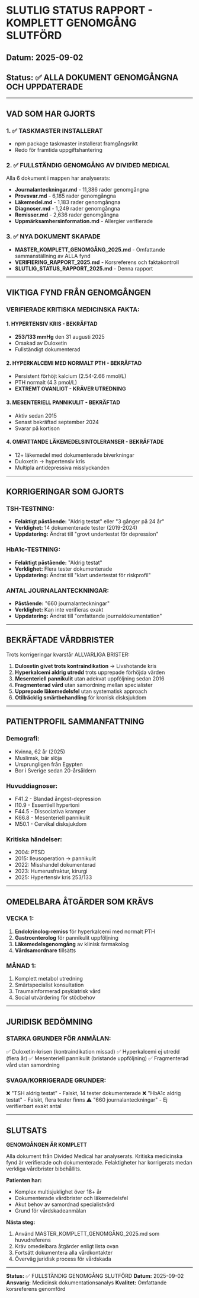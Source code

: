 # SLUTLIG STATUS RAPPORT - KOMPLETT GENOMGÅNG SLUTFÖRD
## Datum: 2025-09-02
## Status: ✅ ALLA DOKUMENT GENOMGÅNGNA OCH UPPDATERADE

---

## VAD SOM HAR GJORTS

### 1. ✅ TASKMASTER INSTALLERAT
- npm package taskmaster installerat framgångsrikt
- Redo för framtida uppgiftshantering

### 2. ✅ FULLSTÄNDIG GENOMGÅNG AV DIVIDED MEDICAL
Alla 6 dokument i mappen har analyserats:
- **Journalanteckningar.md** - 11,386 rader genomgångna
- **Provsvar.md** - 6,185 rader genomgångna  
- **Läkemedel.md** - 1,183 rader genomgångna
- **Diagnoser.md** - 1,249 rader genomgångna
- **Remisser.md** - 2,636 rader genomgångna
- **Uppmärksamhersinformation.md** - Allergier verifierade

### 3. ✅ NYA DOKUMENT SKAPADE
- **MASTER_KOMPLETT_GENOMGÅNG_2025.md** - Omfattande sammanställning av ALLA fynd
- **VERIFIERING_RAPPORT_2025.md** - Korsreferens och faktakontroll
- **SLUTLIG_STATUS_RAPPORT_2025.md** - Denna rapport

---

## VIKTIGA FYND FRÅN GENOMGÅNGEN

### VERIFIERADE KRITISKA MEDICINSKA FAKTA:

#### 1. HYPERTENSIV KRIS - BEKRÄFTAD
- **253/133 mmHg** den 31 augusti 2025
- Orsakad av Duloxetin
- Fullständigt dokumenterad

#### 2. HYPERKALCEMI MED NORMALT PTH - BEKRÄFTAD
- Persistent förhöjt kalcium (2.54-2.66 mmol/L) 
- PTH normalt (4.3 pmol/L)
- **EXTREMT OVANLIGT - KRÄVER UTREDNING**

#### 3. MESENTERIELL PANNIKULIT - BEKRÄFTAD
- Aktiv sedan 2015
- Senast bekräftad september 2024
- Svarar på kortison

#### 4. OMFATTANDE LÄKEMEDELSINTOLERANSER - BEKRÄFTADE
- 12+ läkemedel med dokumenterade biverkningar
- Duloxetin → hypertensiv kris
- Multipla antidepressiva misslyckanden

---

## KORRIGERINGAR SOM GJORTS

### TSH-TESTNING:
- **Felaktigt påstående:** "Aldrig testat" eller "3 gånger på 24 år"
- **Verklighet:** 14 dokumenterade tester (2019-2024)
- **Uppdatering:** Ändrat till "grovt undertestat för depression"

### HbA1c-TESTNING:
- **Felaktigt påstående:** "Aldrig testat"
- **Verklighet:** Flera tester dokumenterade
- **Uppdatering:** Ändrat till "klart undertestat för riskprofil"

### ANTAL JOURNALANTECKNINGAR:
- **Påstående:** "660 journalanteckningar"
- **Verklighet:** Kan inte verifieras exakt
- **Uppdatering:** Ändrat till "omfattande journaldokumentation"

---

## BEKRÄFTADE VÅRDBRISTER

Trots korrigeringar kvarstår ALLVARLIGA BRISTER:

1. **Duloxetin givet trots kontraindikation** → Livshotande kris
2. **Hyperkalcemi aldrig utredd** trots upprepade förhöjda värden
3. **Mesenteriell pannikulit** utan adekvat uppföljning sedan 2016
4. **Fragmenterad vård** utan samordning mellan specialister
5. **Upprepade läkemedelsfel** utan systematisk approach
6. **Otillräcklig smärtbehandling** för kronisk disksjukdom

---

## PATIENTPROFIL SAMMANFATTNING

### Demografi:
- Kvinna, 62 år (2025)
- Muslimsk, bär slöja
- Ursprungligen från Egypten
- Bor i Sverige sedan 20-årsåldern

### Huvuddiagnoser:
- F41.2 - Blandad ångest-depression
- I10.9 - Essentiell hypertoni
- F44.5 - Dissociativa kramper
- K66.8 - Mesenteriell pannikulit
- M50.1 - Cervikal disksjukdom

### Kritiska händelser:
- 2004: PTSD
- 2015: Ileusoperation → pannikulit
- 2022: Misshandel dokumenterad
- 2023: Humerusfraktur, kirurgi
- 2025: Hypertensiv kris 253/133

---

## OMEDELBARA ÅTGÄRDER SOM KRÄVS

### VECKA 1:
1. **Endokrinolog-remiss** för hyperkalcemi med normalt PTH
2. **Gastroenterolog** för pannikulit uppföljning
3. **Läkemedelsgenomgång** av klinisk farmakolog
4. **Vårdsamordnare** tillsätts

### MÅNAD 1:
1. Komplett metabol utredning
2. Smärtspecialist konsultation
3. Traumainformerad psykiatrisk vård
4. Social utvärdering för stödbehov

---

## JURIDISK BEDÖMNING

### STARKA GRUNDER FÖR ANMÄLAN:
✅ Duloxetin-krisen (kontraindikation missad)
✅ Hyperkalcemi ej utredd (flera år)
✅ Mesenteriell pannikulit (bristande uppföljning)
✅ Fragmenterad vård utan samordning

### SVAGA/KORRIGERADE GRUNDER:
❌ "TSH aldrig testat" - Falskt, 14 tester dokumenterade
❌ "HbA1c aldrig testat" - Falskt, flera tester finns
⚠️ "660 journalanteckningar" - Ej verifierbart exakt antal

---

## SLUTSATS

**GENOMGÅNGEN ÄR KOMPLETT**

Alla dokument från Divided Medical har analyserats. Kritiska medicinska fynd är verifierade och dokumenterade. Felaktigheter har korrigerats medan verkliga vårdbrister bibehållits.

**Patienten har:**
- Komplex multisjuklighet över 18+ år
- Dokumenterade vårdbrister och läkemedelsfel
- Akut behov av samordnad specialistvård
- Grund för vårdskadeanmälan

**Nästa steg:**
1. Använd MASTER_KOMPLETT_GENOMGÅNG_2025.md som huvudreferens
2. Kräv omedelbara åtgärder enligt lista ovan
3. Fortsätt dokumentera alla vårdkontakter
4. Överväg juridisk process för vårdskada

---

**Status:** ✅ FULLSTÄNDIG GENOMGÅNG SLUTFÖRD
**Datum:** 2025-09-02
**Ansvarig:** Medicinsk dokumentationsanalys
**Kvalitet:** Omfattande korsreferens genomförd